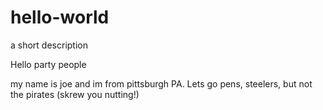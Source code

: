 # hello-world
a short description

Hello party people

my name is joe and im from pittsburgh PA. Lets go pens, steelers, but not the pirates (skrew you nutting!)




